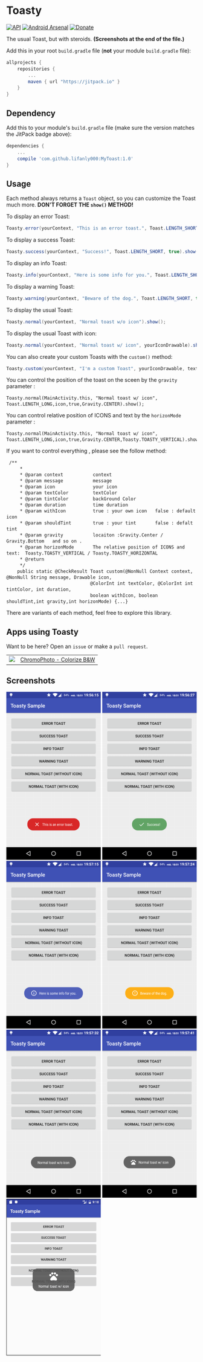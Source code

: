 # Toasty
[![API](https://img.shields.io/badge/API-9%2B-blue.svg?style=flat)](https://android-arsenal.com/api?level=9) [![Android Arsenal](https://img.shields.io/badge/Android%20Arsenal-Toasty-brightgreen.svg?style=flat)](https://android-arsenal.com/details/1/5102) [![Donate](https://img.shields.io/badge/Donate-PayPal-green.svg)](https://www.paypal.com/cgi-bin/webscr?cmd=_s-xclick&hosted_button_id=XUUEWEHJYFYV2)



The usual Toast, but with steroids. **(Screenshots at the end of the file.)**

Add this in your root `build.gradle` file (**not** your module `build.gradle` file):

```gradle
allprojects {
	repositories {
		...
		maven { url "https://jitpack.io" }
	}
}
```


Dependency
--

Add this to your module's `build.gradle` file (make sure the version matches the JitPack badge above):

```gradle
dependencies {
	...
	compile 'com.github.lifanly000:MyToast:1.0'
}
```


Usage
--

Each method always returns a `Toast` object, so you can customize the Toast much more. **DON'T FORGET THE `show()` METHOD!**

To display an error Toast:

``` java
Toasty.error(yourContext, "This is an error toast.", Toast.LENGTH_SHORT, true).show();
```
To display a success Toast:

``` java
Toasty.success(yourContext, "Success!", Toast.LENGTH_SHORT, true).show();
```
To display an info Toast:

``` java
Toasty.info(yourContext, "Here is some info for you.", Toast.LENGTH_SHORT, true).show();
```
To display a warning Toast:

``` java
Toasty.warning(yourContext, "Beware of the dog.", Toast.LENGTH_SHORT, true).show();
```
To display the usual Toast:

``` java
Toasty.normal(yourContext, "Normal toast w/o icon").show();
```
To display the usual Toast with icon:

``` java
Toasty.normal(yourContext, "Normal toast w/ icon", yourIconDrawable).show();
```

You can also create your custom Toasts with the `custom()` method:
``` java
Toasty.custom(yourContext, "I'm a custom Toast", yourIconDrawable, textColor, tintColor, duration, withIcon, true).show();
```

You can control the position of the toast on the sceen by the `gravity`  parameter :

```
Toasty.normal(MainActivity.this, "Normal toast w/ icon", Toast.LENGTH_LONG,icon,true,Gravity.CENTER).show();
```

You can control relative position of ICONS and text by the `horizonMode`  parameter :

```
Toasty.normal(MainActivity.this, "Normal toast w/ icon", Toast.LENGTH_LONG,icon,true,Gravity.CENTER,Toasty.TOASTY_VERTICAL).show();
```

If you want to control everything , please see the follow method:

```
 /**
     *
     * @param context           context
     * @param message           message
     * @param icon              your icon
     * @param textColor         textColor
     * @param tintColor         backGround Color
     * @param duration          time duration
     * @param withIcon          true : your own icon   false : default icon
     * @param shouldTint        true : your tint       false : defalt tint
     * @param gravity           locaiton :Gravity.Center /  Gravity.Bottom   and so on .
     * @param horizonMode       The relative position of ICONS and text:  Toasty.TOASTY_VERTICAL / Toasty.TOASTY_HORIZONTAL
     * @return
     */
    public static @CheckResult Toast custom(@NonNull Context context, @NonNull String message, Drawable icon,
                               @ColorInt int textColor, @ColorInt int tintColor, int duration,
                               boolean withIcon, boolean shouldTint,int gravity,int horizonMode) {...}
```





There are variants of each method, feel free to explore this library.


Apps using Toasty
--

Want to be here? Open an `issue` or make a `pull request`.

<table>
	<tr>
	<td><img src="https://lh3.googleusercontent.com/vmch41lYF_TKb1MKgtYrSgz2rKQ4T1EnGRCGpWSMqLRSzi_pgNWoZpw9WJE8UV4t614=w300-rw" width="64"/></td>
	<td><a href="https://play.google.com/store/apps/details?id=com.trivisionzero.chromophoto">ChromoPhoto - Colorize B&W</a></td>
</table>


Screenshots
--

<img src="/art/scr1.png" width="250">
<img src="/art/scr2.png" width="250">
<img src="/art/scr3.png" width="250">
<img src="/art/scr4.png" width="250">
<img src="/art/scr5.png" width="250">

<img src="/art/scr6.png" width="250">

<img src="/art/sr7.png" width="250">

